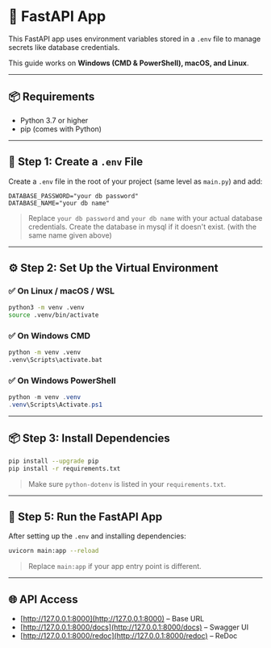 # 🚀 FastAPI App

This FastAPI app uses environment variables stored in a `.env` file to manage secrets like database credentials.

This guide works on **Windows (CMD & PowerShell), macOS, and Linux**.

---

## 📦 Requirements

- Python 3.7 or higher
- pip (comes with Python)

---

## 🧪 Step 1: Create a `.env` File

Create a `.env` file in the root of your project (same level as `main.py`) and add:

```env
DATABASE_PASSWORD="your db password"
DATABASE_NAME="your db name"
```

> Replace `your db password` and `your db name` with your actual database credentials.
> Create the database in mysql if it doesn't exist. (with the same name given above)

---

## ⚙️ Step 2: Set Up the Virtual Environment

### ✅ On Linux / macOS / WSL

```bash
python3 -m venv .venv
source .venv/bin/activate
```

### ✅ On Windows CMD

```cmd
python -m venv .venv
.venv\Scripts\activate.bat
```

### ✅ On Windows PowerShell

```powershell
python -m venv .venv
.venv\Scripts\Activate.ps1
```

---

## 📦 Step 3: Install Dependencies

```bash
pip install --upgrade pip
pip install -r requirements.txt
```

> Make sure `python-dotenv` is listed in your `requirements.txt`.

---

## 🚀 Step 5: Run the FastAPI App

After setting up the `.env` and installing dependencies:

```bash
uvicorn main:app --reload
```

> Replace `main:app` if your app entry point is different.

---

## 🌐 API Access

- [http://127.0.0.1:8000](http://127.0.0.1:8000) – Base URL  
- [http://127.0.0.1:8000/docs](http://127.0.0.1:8000/docs) – Swagger UI  
- [http://127.0.0.1:8000/redoc](http://127.0.0.1:8000/redoc) – ReDoc
